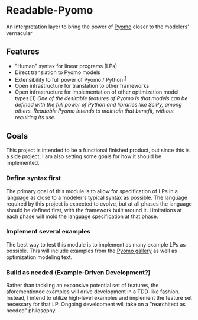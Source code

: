 # Readable-Pyomo
An interpretation layer to bring the power of [Pyomo](http://www.pyomo.org/) closer to the modelers' vernacular
## Features
* "Human" syntax for linear programs (LPs)
* Direct translation to Pyomo models
* Extensibility to full power of Pyomo / Python <sup>[1](#fullpower)</sup>
* Open infrastructure for translation to other frameworks
* Open infrastructure for implementation of other optimization model types
<a id="fullpower">[1]</a> *One of the desirable features of Pyomo is that models can be defined with the full power of Python and libraries like SciPy, among others. Readable Pyomo intends to maintain that benefit, without requiring its use.*
## Goals
This project is intended to be a functional finished product, but since this is a side project, I am also setting some goals for how it should be implemented.
### Define syntax first
The primary goal of this module is to allow for specification of LPs in a language as close to a modeler's typical syntax as possible. The language required by this project is expected to evolve, but at all phases the language should be defined first, with the framework built around it. Limitations at each phase will mold the language specification at that phase.
### Implement several examples
The best way to test this module is to implement as many example LPs as possible. This will include examples from the [Pyomo gallery](https://github.com/Pyomo/PyomoGallery/wiki) as well as optimization modeling text.
### Build as needed (Example-Driven Development?)
Rather than tackling an expansive potential set of features, the aforementioned examples will drive development in a TDD-like fashion. Instead, I intend to utilize high-level examples and implement the feature set necessary for that LP. Ongoing development will take on a "rearchitect as needed" philosophy.
